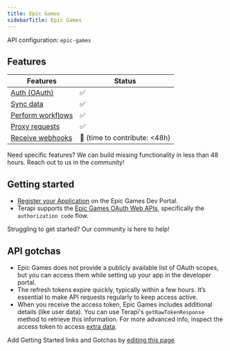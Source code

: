 ```yaml
---
title: Epic Games
sidebarTitle: Epic Games
---
```


API configuration: `epic-games`

## Features

| Features | Status |
| - | - |
| [Auth (OAuth)](/integrate/guides/authorize-an-api) | ✅ |
| [Sync data](/integrate/guides/sync-data-from-an-api) | ✅ |
| [Perform workflows](/integrate/guides/perform-workflows-with-an-api) | ✅ |
| [Proxy requests](/integrate/guides/proxy-requests-to-an-api) | ✅ |
| [Receive webhooks](/integrate/guides/receive-webhooks-from-an-api) | 🚫 (time to contribute: &lt;48h) |

Need specific features? We can build missing functionality in less than 48 hours. Reach out to us in the community!

## Getting started

-   [Register your Application](https://dev.epicgames.com/portal) on the Epic Games Dev Portal.
-   Terapi supports the [Epic Games OAuth Web APIs](https://dev.epicgames.com/docs/web-api-ref/authentication), specifically the `authorization code` flow.

Struggling to get started? Our community is here to help!

## API gotchas

-   Epic Games does not provide a publicly available list of OAuth scopes, but you can access them while setting up your app in the developer portal.
-   The refresh tokens expire quickly, typically within a few hours. It’s essential to make API requests regularly to keep access active.
-   When you receive the access token, Epic Games includes additional details (like user data). You can use Terapi's `getRawTokenResponse` method to retrieve this information. For more advanced info, inspect the access token to access [extra data](https://dev.epicgames.com/docs/web-api-ref/authentication#account-information).

Add Getting Started links and Gotchas by [editing this page](https://github.com/terapihq/terapi/tree/master/docs-v2/integrations/all/epic-games.mdx)

